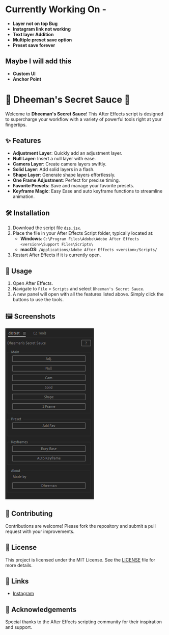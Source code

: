 # Currently Working On -

- **Layer not on top Bug**
- **Instagram link not working**
- **Text layer Addition**
- **Multiple preset save option**
- **Preset save forever**

## **Maybe I will add this**
- **Custom UI**
- **Anchor Point**

# 🎨 Dheeman's Secret Sauce 🎨

Welcome to **Dheeman's Secret Sauce**! This After Effects script is designed to supercharge your workflow with a variety of powerful tools right at your fingertips.

## ✨ Features

- **Adjustment Layer**: Quickly add an adjustment layer.
- **Null Layer**: Insert a null layer with ease.
- **Camera Layer**: Create camera layers swiftly.
- **Solid Layer**: Add solid layers in a flash.
- **Shape Layer**: Generate shape layers effortlessly.
- **One Frame Adjustment**: Perfect for precise timing.
- **Favorite Presets**: Save and manage your favorite presets.
- **Keyframe Magic**: Easy Ease and auto keyframe functions to streamline animation.

## 🛠️ Installation

1. Download the script file [`dss.jsx`](./dss.jsx).
2. Place the file in your After Effects Script folder, typically located at:
   - **Windows**: `C:\Program Files\Adobe\Adobe After Effects <version>\Support Files\Scripts\`
   - **macOS**: `/Applications/Adobe After Effects <version>/Scripts/`
3. Restart After Effects if it is currently open.

## 🚀 Usage

1. Open After Effects.
2. Navigate to `File` > `Scripts` and select `Dheeman's Secret Sauce`.
3. A new panel will open with all the features listed above. Simply click the buttons to use the tools.

## 🖼️ Screenshots

![Dheeman's Secret Sauce](./image.png)

## 🤝 Contributing

Contributions are welcome! Please fork the repository and submit a pull request with your improvements.

## 📜 License

This project is licensed under the MIT License. See the [LICENSE](./LICENSE) file for more details.

## 🔗 Links

- [Instagram](https://www.instagram.com/hotpauseee)

## 🙏 Acknowledgements

Special thanks to the After Effects scripting community for their inspiration and support.
